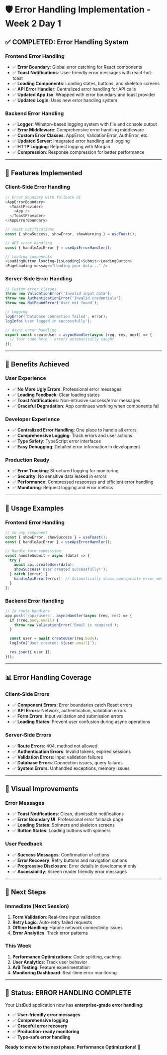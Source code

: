 # 🛡️ Error Handling Implementation - Week 2 Day 1

## ✅ **COMPLETED: Error Handling System**

### **Frontend Error Handling**
- ✅ **Error Boundary**: Global error catching for React components
- ✅ **Toast Notifications**: User-friendly error messages with react-hot-toast
- ✅ **Loading Components**: Loading states, buttons, and skeleton screens
- ✅ **API Error Handler**: Centralized error handling for API calls
- ✅ **Updated App.tsx**: Wrapped with error boundary and toast provider
- ✅ **Updated Login**: Uses new error handling system

### **Backend Error Handling**
- ✅ **Logger**: Winston-based logging system with file and console output
- ✅ **Error Middleware**: Comprehensive error handling middleware
- ✅ **Custom Error Classes**: AppError, ValidationError, AuthError, etc.
- ✅ **Updated Server**: Integrated error handling and logging
- ✅ **HTTP Logging**: Request logging with Morgan
- ✅ **Compression**: Response compression for better performance

---

## 🎯 **Features Implemented**

### **Client-Side Error Handling**
```typescript
// Error Boundary with fallback UI
<AppErrorBoundary>
  <ToastProvider>
    <App />
  </ToastProvider>
</AppErrorBoundary>

// Toast notifications
const { showSuccess, showError, showWarning } = useToast();

// API error handling
const { handleApiError } = useApiErrorHandler();

// Loading components
<LoadingButton loading={isLoading}>Submit</LoadingButton>
<PageLoading message="Loading your data..." />
```

### **Server-Side Error Handling**
```typescript
// Custom error classes
throw new ValidationError('Invalid input data');
throw new AuthenticationError('Invalid credentials');
throw new NotFoundError('User not found');

// Logging
logError('Database connection failed', error);
logInfo('User logged in successfully');

// Async error handling
export const createUser = asyncHandler(async (req, res, next) => {
  // Your code here - errors automatically caught
});
```

---

## 🚀 **Benefits Achieved**

### **User Experience**
- ✅ **No More Ugly Errors**: Professional error messages
- ✅ **Loading Feedback**: Clear loading states
- ✅ **Toast Notifications**: Non-intrusive success/error messages
- ✅ **Graceful Degradation**: App continues working when components fail

### **Developer Experience**
- ✅ **Centralized Error Handling**: One place to handle all errors
- ✅ **Comprehensive Logging**: Track errors and user actions
- ✅ **Type Safety**: TypeScript error interfaces
- ✅ **Easy Debugging**: Detailed error information in development

### **Production Ready**
- ✅ **Error Tracking**: Structured logging for monitoring
- ✅ **Security**: No sensitive data leaked in errors
- ✅ **Performance**: Compressed responses and efficient error handling
- ✅ **Monitoring**: Request logging and error metrics

---

## 🔧 **Usage Examples**

### **Frontend Error Handling**
```typescript
// In any component
const { showError, showSuccess } = useToast();
const { handleApiError } = useApiErrorHandler();

// Handle form submission
const handleSubmit = async (data) => {
  try {
    await api.createUser(data);
    showSuccess('User created successfully!');
  } catch (error) {
    handleApiError(error); // Automatically shows appropriate error message
  }
};
```

### **Backend Error Handling**
```typescript
// In route handlers
app.post('/api/users', asyncHandler(async (req, res) => {
  if (!req.body.email) {
    throw new ValidationError('Email is required');
  }

  const user = await createUser(req.body);
  logInfo(`User created: ${user.email}`);

  res.json({ user });
}));
```

---

## 📊 **Error Handling Coverage**

### **Client-Side Errors**
- ✅ **Component Errors**: Error boundaries catch React errors
- ✅ **API Errors**: Network, authentication, validation errors
- ✅ **Form Errors**: Input validation and submission errors
- ✅ **Loading States**: Prevent user confusion during async operations

### **Server-Side Errors**
- ✅ **Route Errors**: 404, method not allowed
- ✅ **Authentication Errors**: Invalid tokens, expired sessions
- ✅ **Validation Errors**: Input validation failures
- ✅ **Database Errors**: Connection issues, query failures
- ✅ **System Errors**: Unhandled exceptions, memory issues

---

## 🎨 **Visual Improvements**

### **Error Messages**
- ✅ **Toast Notifications**: Clean, dismissible notifications
- ✅ **Error Boundary UI**: Professional error fallback page
- ✅ **Loading States**: Spinners and skeleton screens
- ✅ **Button States**: Loading buttons with spinners

### **User Feedback**
- ✅ **Success Messages**: Confirmation of actions
- ✅ **Error Recovery**: Retry buttons and navigation options
- ✅ **Progressive Disclosure**: Error details in development only
- ✅ **Accessibility**: Screen reader friendly error messages

---

## 🔮 **Next Steps**

### **Immediate (Next Session)**
1. **Form Validation**: Real-time input validation
2. **Retry Logic**: Auto-retry failed requests
3. **Offline Handling**: Handle network connectivity issues
4. **Error Analytics**: Track error patterns

### **This Week**
1. **Performance Optimizations**: Code splitting, caching
2. **User Analytics**: Track user behavior
3. **A/B Testing**: Feature experimentation
4. **Monitoring Dashboard**: Real-time error monitoring

---

## 🎉 **Status: ERROR HANDLING COMPLETE**

Your ListBud application now has **enterprise-grade error handling**:

- ✅ **User-friendly error messages**
- ✅ **Comprehensive logging**
- ✅ **Graceful error recovery**
- ✅ **Production-ready monitoring**
- ✅ **Type-safe error handling**

**Ready to move to the next phase: Performance Optimizations!** 🚀
